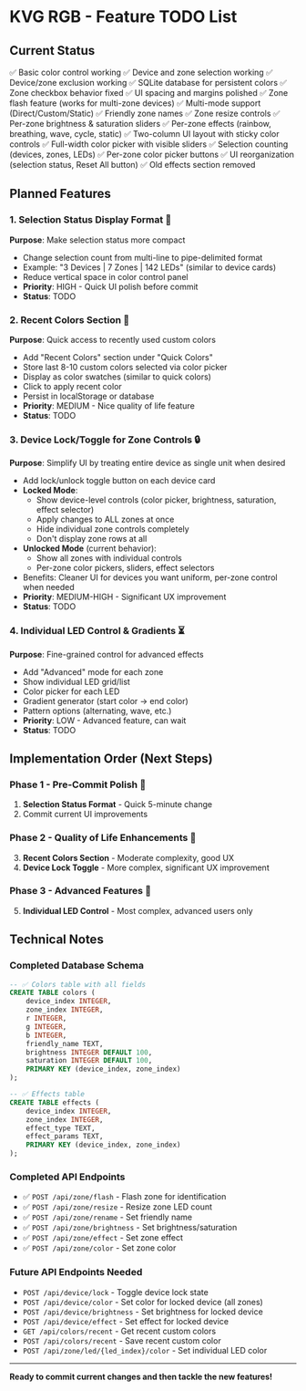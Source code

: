# KVG RGB - Feature TODO List

## Current Status
✅ Basic color control working
✅ Device and zone selection working
✅ Device/zone exclusion working
✅ SQLite database for persistent colors
✅ Zone checkbox behavior fixed
✅ UI spacing and margins polished
✅ Zone flash feature (works for multi-zone devices)
✅ Multi-mode support (Direct/Custom/Static)
✅ Friendly zone names
✅ Zone resize controls
✅ Per-zone brightness & saturation sliders
✅ Per-zone effects (rainbow, breathing, wave, cycle, static)
✅ Two-column UI layout with sticky color controls
✅ Full-width color picker with visible sliders
✅ Selection counting (devices, zones, LEDs)
✅ Per-zone color picker buttons
✅ UI reorganization (selection status, Reset All button)
✅ Old effects section removed

## Planned Features

### 1. Selection Status Display Format 🎯
**Purpose**: Make selection status more compact
- Change selection count from multi-line to pipe-delimited format
- Example: "3 Devices | 7 Zones | 142 LEDs" (similar to device cards)
- Reduce vertical space in color control panel
- **Priority**: HIGH - Quick UI polish before commit
- **Status**: TODO

### 2. Recent Colors Section 🎨
**Purpose**: Quick access to recently used custom colors
- Add "Recent Colors" section under "Quick Colors"
- Store last 8-10 custom colors selected via color picker
- Display as color swatches (similar to quick colors)
- Click to apply recent color
- Persist in localStorage or database
- **Priority**: MEDIUM - Nice quality of life feature
- **Status**: TODO

### 3. Device Lock/Toggle for Zone Controls 🔒
**Purpose**: Simplify UI by treating entire device as single unit when desired
- Add lock/unlock toggle button on each device card
- **Locked Mode**: 
  - Show device-level controls (color picker, brightness, saturation, effect selector)
  - Apply changes to ALL zones at once
  - Hide individual zone controls completely
  - Don't display zone rows at all
- **Unlocked Mode** (current behavior):
  - Show all zones with individual controls
  - Per-zone color pickers, sliders, effect selectors
- Benefits: Cleaner UI for devices you want uniform, per-zone control when needed
- **Priority**: MEDIUM-HIGH - Significant UX improvement
- **Status**: TODO

### 4. Individual LED Control & Gradients ⏳
**Purpose**: Fine-grained control for advanced effects
- Add "Advanced" mode for each zone
- Show individual LED grid/list
- Color picker for each LED
- Gradient generator (start color → end color)
- Pattern options (alternating, wave, etc.)
- **Priority**: LOW - Advanced feature, can wait
- **Status**: TODO

## Implementation Order (Next Steps)

### Phase 1 - Pre-Commit Polish 🎯
1. **Selection Status Format** - Quick 5-minute change
2. Commit current UI improvements

### Phase 2 - Quality of Life Enhancements 🎨
3. **Recent Colors Section** - Moderate complexity, good UX
4. **Device Lock Toggle** - More complex, significant UX improvement

### Phase 3 - Advanced Features 🚀
5. **Individual LED Control** - Most complex, advanced users only

## Technical Notes

### Completed Database Schema
```sql
-- ✅ Colors table with all fields
CREATE TABLE colors (
    device_index INTEGER,
    zone_index INTEGER,
    r INTEGER,
    g INTEGER,
    b INTEGER,
    friendly_name TEXT,
    brightness INTEGER DEFAULT 100,
    saturation INTEGER DEFAULT 100,
    PRIMARY KEY (device_index, zone_index)
);

-- ✅ Effects table
CREATE TABLE effects (
    device_index INTEGER,
    zone_index INTEGER,
    effect_type TEXT,
    effect_params TEXT,
    PRIMARY KEY (device_index, zone_index)
);
```

### Completed API Endpoints
- ✅ `POST /api/zone/flash` - Flash zone for identification
- ✅ `POST /api/zone/resize` - Resize zone LED count
- ✅ `POST /api/zone/rename` - Set friendly name
- ✅ `POST /api/zone/brightness` - Set brightness/saturation
- ✅ `POST /api/zone/effect` - Set zone effect
- ✅ `POST /api/zone/color` - Set zone color

### Future API Endpoints Needed
- `POST /api/device/lock` - Toggle device lock state
- `POST /api/device/color` - Set color for locked device (all zones)
- `POST /api/device/brightness` - Set brightness for locked device
- `POST /api/device/effect` - Set effect for locked device
- `GET /api/colors/recent` - Get recent custom colors
- `POST /api/colors/recent` - Save recent custom color
- `POST /api/zone/led/{led_index}/color` - Set individual LED color

---

**Ready to commit current changes and then tackle the new features!**
